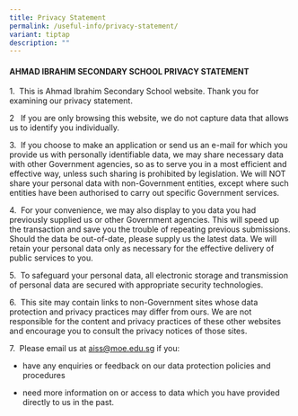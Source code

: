 ```yaml
---
title: Privacy Statement
permalink: /useful-info/privacy-statement/
variant: tiptap
description: ""
---
```

<h4><strong>AHMAD IBRAHIM SECONDARY SCHOOL PRIVACY STATEMENT</strong></h4>
<p>1.&nbsp; This is Ahmad Ibrahim Secondary School website. Thank you for
examining our privacy statement.</p>
<p></p>
<p>2&nbsp;&nbsp; If you are only browsing this website, we do not capture
data that allows us to identify you individually.</p>
<p></p>
<p>3.&nbsp; If you choose to make an application or send us an e-mail for
which you provide us with personally identifiable data, we may share necessary
data with other Government agencies, so as to serve you in a most efficient
and effective way, unless such sharing is prohibited by legislation. We
will NOT share your personal data with non-Government entities, except
where such entities have been authorised to carry out specific Government
services.</p>
<p></p>
<p>4.&nbsp; For your convenience, we may also display to you data you had
previously supplied us or other Government agencies. This will speed up
the transaction and save you the trouble of repeating previous submissions.
Should the data be out-of-date, please supply us the latest data. We will
retain your personal data only as necessary for the effective delivery
of public services to you.</p>
<p></p>
<p>5.&nbsp; To safeguard your personal data, all electronic storage and transmission
of personal data are secured with appropriate security technologies.</p>
<p></p>
<p>6.&nbsp; This site may contain links to non-Government sites whose data
protection and privacy practices may differ from ours. We are not responsible
for the content and privacy practices of these other websites and encourage
you to consult the privacy notices of those sites.</p>
<p></p>
<p>7.&nbsp; Please email us at <a href="mailto:aiss@moe.edu.sg" rel="noopener noreferrer nofollow" target="_blank">aiss@moe.edu.sg</a> if you:</p>
<ul data-tight="true" class="tight">
<li>
<p>have any enquiries or feedback on our data protection policies and procedures</p>
</li>
<li>
<p>need more information on or access to data which you have provided directly
to us in the past.</p>
</li>
</ul>
<p></p>